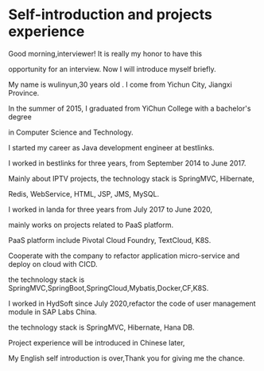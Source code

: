 #   Self-introduction and projects experience
  
   Good morning,interviewer!  It is really my honor to have this

opportunity for an interview. Now I will introduce myself briefly.

My name is wulinyun,30 years old . I come from Yichun City, Jiangxi Province. 

In the summer of 2015, I graduated from YiChun College with a bachelor's degree

in Computer Science and Technology.


   I started my career as Java development engineer at bestlinks.

I worked in bestlinks for three years, from September 2014 to June 2017.

Mainly about IPTV projects, the technology stack is SpringMVC, Hibernate,
 
Redis, WebService, HTML, JSP, JMS, MySQL.


   I worked in landa for three years from July 2017 to June 2020,

mainly works on projects related to PaaS platform. 

PaaS platform include Pivotal Cloud Foundry, TextCloud, K8S.

Cooperate with the company to refactor application micro-service and deploy on cloud with CICD.

the technology stack is SpringMVC,SpringBoot,SpringCloud,Mybatis,Docker,CF,K8S.


   I worked in HydSoft since July 2020,refactor the code of user management module in SAP Labs China.

the technology stack is SpringMVC, Hibernate, Hana DB.


   Project experience will be introduced in Chinese later,
   
My English self introduction is over,Thank you for giving me the chance.

